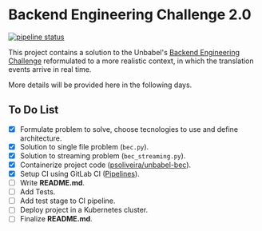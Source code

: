 # Backend Engineering Challenge 2.0

[![pipeline status](https://gitlab.com/psoliveira/unbabel-bec/badges/master/pipeline.svg)](https://gitlab.com/psoliveira/unbabel-bec/commits/master)

This project contains a solution to the Unbabel's [Backend Engineering Challenge](https://github.com/Unbabel/backend-engineering-challenge/blob/master/README.md) 
reformulated to a more realistic context, in which the translation events arrive in real time.  

More details will be provided here in the following days.

## To Do List

- [x] Formulate problem to solve, choose tecnologies to use and define 
architecture.
- [x] Solution to single file problem (`bec.py`).
- [x] Solution to streaming problem (`bec_streaming.py`).
- [x] Containerize project code ([psoliveira/unbabel-bec](https://hub.docker.com/repository/docker/psoliveira/unbabel-bec/)).
- [x] Setup CI using GitLab CI ([Pipelines](https://gitlab.com/psoliveira/unbabel-bec/pipelines)).
- [ ] Write **README.md**.
- [ ] Add Tests.
- [ ] Add test stage to CI pipeline.
- [ ] Deploy project in a Kubernetes cluster.
- [ ] Finalize **README.md**.